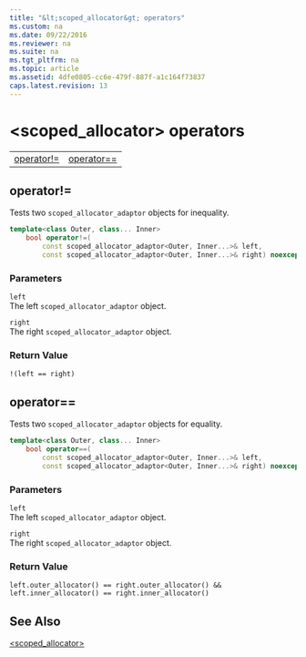 ```yaml
---
title: "&lt;scoped_allocator&gt; operators"
ms.custom: na
ms.date: 09/22/2016
ms.reviewer: na
ms.suite: na
ms.tgt_pltfrm: na
ms.topic: article
ms.assetid: 4dfe0805-cc6e-479f-887f-a1c164f73837
caps.latest.revision: 13
---
```

# &lt;scoped_allocator&gt; operators
|||  
|-|-|  
|[operator!=](#operator_neq)|[operator==](#operator_eq_eq)|  
  
##  <a name="operator_neq"></a>  operator!=  
 Tests two `scoped_allocator_adaptor` objects for inequality.  
  
```cpp  
template<class Outer, class... Inner>  
    bool operator!=(  
        const scoped_allocator_adaptor<Outer, Inner...>& left,  
        const scoped_allocator_adaptor<Outer, Inner...>& right) noexcept;  
```  
  
### Parameters  
 `left`  
 The left `scoped_allocator_adaptor` object.  
  
 `right`  
 The right `scoped_allocator_adaptor` object.  
  
### Return Value  
 `!(left == right)`  
  
##  <a name="operator_eq_eq"></a>  operator==  
 Tests two `scoped_allocator_adaptor` objects for equality.  
  
```cpp  
template<class Outer, class... Inner>  
    bool operator==(  
        const scoped_allocator_adaptor<Outer, Inner...>& left,  
        const scoped_allocator_adaptor<Outer, Inner...>& right) noexcept;  
```  
  
### Parameters  
 `left`  
 The left `scoped_allocator_adaptor` object.  
  
 `right`  
 The right `scoped_allocator_adaptor` object.  
  
### Return Value  
 `left.outer_allocator() == right.outer_allocator() && left.inner_allocator() == right.inner_allocator()`  
  
## See Also  
 [&lt;scoped_allocator&gt;](../vs140/-scoped_allocator-.md)